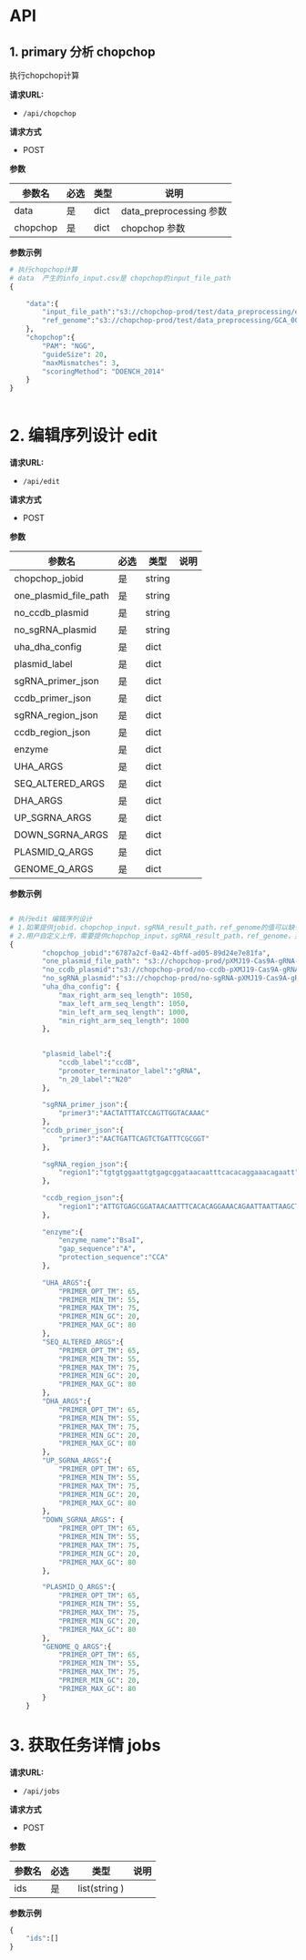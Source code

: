
# API

## 1. primary 分析 chopchop

执行chopchop计算

**请求URL:**

+   `/api/chopchop`

**请求方式**

+   POST

**参数**

| 参数名   | 必选 | 类型 | 说明 |
| -------- | ---- | ---- | ---- |
| data |  是    |     dict |   data_preprocessing 参数   |
| chopchop |  是    |     dict |  chopchop 参数 |


**参数示例**


```python
# 执行chopchop计算
# data  产生的info_input.csv是 chopchop的input_file_path
{
    
    "data":{
        "input_file_path":"s3://chopchop-prod/test/data_preprocessing/editor_info.csv",
        "ref_genome":"s3://chopchop-prod/test/data_preprocessing/GCA_000011325.1_ASM1132v1_genomic.fna"
    },
    "chopchop":{
        "PAM": "NGG",  
        "guideSize": 20,
        "maxMismatches": 3,
        "scoringMethod": "DOENCH_2014"
    }
}



```




# 2. 编辑序列设计 edit

**请求URL:**

+   `/api/edit`

**请求方式**

+   POST

**参数**

| 参数名   | 必选 | 类型 | 说明 |
| -------- | ---- | ---- | ---- |
| chopchop_jobid |  是    |     string |     |
| one_plasmid_file_path |  是    |     string |   |
| no_ccdb_plasmid |  是    |     string |   |
| no_sgRNA_plasmid |  是    |     string |   |
| uha_dha_config |  是    |     dict |   |
| plasmid_label |  是    |     dict |   |
| sgRNA_primer_json |  是    |     dict |   |
| ccdb_primer_json |  是    |     dict |   |
| sgRNA_region_json |  是    |     dict |   |
| ccdb_region_json |  是    |     dict |   |
| enzyme |  是    |     dict |   |
| UHA_ARGS |  是    |     dict |   |
| SEQ_ALTERED_ARGS |  是    |     dict |   |
| DHA_ARGS |  是    |     dict |   |
| UP_SGRNA_ARGS |  是    |     dict |   |
| DOWN_SGRNA_ARGS |  是    |     dict |   |
| PLASMID_Q_ARGS |  是    |     dict |   |
| GENOME_Q_ARGS |  是    |     dict |   |


**参数示例**


```python

# 执行edit 编辑序列设计
# 1.如果提供jobid，chopchop_input，sgRNA_result_path，ref_genome的值可以缺省
# 2.用户自定义上传，需要提供chopchop_input，sgRNA_result_path，ref_genome，并执行data模块
{
        "chopchop_jobid":"6787a2cf-0a42-4bff-ad05-89d24e7e81fa",
        "one_plasmid_file_path": "s3://chopchop-prod/pXMJ19-Cas9A-gRNA-crtYEb-Ts - ori.gb",
        "no_ccdb_plasmid":"s3://chopchop-prod/no-ccdb-pXMJ19-Cas9A-gRNA-crtYEb-Ts - ori.gb",
        "no_sgRNA_plasmid":"s3://chopchop-prod/no-sgRNA-pXMJ19-Cas9A-gRNA-crtYEb-Ts - ori.gb",
        "uha_dha_config": {
            "max_right_arm_seq_length": 1050,
            "max_left_arm_seq_length": 1050,
            "min_left_arm_seq_length": 1000,   
            "min_right_arm_seq_length": 1000
        },

        
        "plasmid_label":{
            "ccdb_label":"ccdB",
            "promoter_terminator_label":"gRNA",
            "n_20_label":"N20"
        },
        
        "sgRNA_primer_json":{
            "primer3":"AACTATTTATCCAGTTGGTACAAAC"
        },
        "ccdb_primer_json":{
            "primer3":"AACTGATTCAGTCTGATTTCGCGGT"
        },
    
        "sgRNA_region_json":{
            "region1":"tgtgtggaattgtgagcggataacaatttcacacaggaaacagaatt"
        },
        
        "ccdb_region_json":{
            "region1":"ATTGTGAGCGGATAACAATTTCACACAGGAAACAGAATTAATTAAGCTTAAAGGAGTTGAGAATGGATAAGAAATACTCAATAGGCTTAGATATCGGCACAAATAGCGTCGGATGGGCGGTGATC"
        },
        
        "enzyme":{
            "enzyme_name":"BsaI",
            "gap_sequence":"A",
            "protection_sequence":"CCA"
        },
        
        "UHA_ARGS":{
            "PRIMER_OPT_TM": 65,
            "PRIMER_MIN_TM": 55,
            "PRIMER_MAX_TM": 75,
            "PRIMER_MIN_GC": 20,
            "PRIMER_MAX_GC": 80
        },
        "SEQ_ALTERED_ARGS":{
            "PRIMER_OPT_TM": 65,
            "PRIMER_MIN_TM": 55,
            "PRIMER_MAX_TM": 75,  
            "PRIMER_MIN_GC": 20,
            "PRIMER_MAX_GC": 80
        },
        "DHA_ARGS":{
            "PRIMER_OPT_TM": 65,
            "PRIMER_MIN_TM": 55,
            "PRIMER_MAX_TM": 75,
            "PRIMER_MIN_GC": 20,
            "PRIMER_MAX_GC": 80
        },
        "UP_SGRNA_ARGS":{
            "PRIMER_OPT_TM": 65,
            "PRIMER_MIN_TM": 55,
            "PRIMER_MAX_TM": 75,
            "PRIMER_MIN_GC": 20,
            "PRIMER_MAX_GC": 80
        },
        "DOWN_SGRNA_ARGS": {
            "PRIMER_OPT_TM": 65,
            "PRIMER_MIN_TM": 55,
            "PRIMER_MAX_TM": 75,
            "PRIMER_MIN_GC": 20,
            "PRIMER_MAX_GC": 80
        },

        "PLASMID_Q_ARGS":{
            "PRIMER_OPT_TM": 65,
            "PRIMER_MIN_TM": 55,  
            "PRIMER_MAX_TM": 75,    
            "PRIMER_MIN_GC": 20,
            "PRIMER_MAX_GC": 80
        },
        "GENOME_Q_ARGS":{
            "PRIMER_OPT_TM": 65,
            "PRIMER_MIN_TM": 55,  
            "PRIMER_MAX_TM": 75,    
            "PRIMER_MIN_GC": 20,
            "PRIMER_MAX_GC": 80
        }
    }
```

# 3. 获取任务详情  jobs

**请求URL:**

+   `/api/jobs`

**请求方式**

+   POST

**参数**

| 参数名   | 必选 | 类型 | 说明 |
| -------- | ---- | ---- | ---- |
| ids |  是    |     list(string )|     |


**参数示例**

```python
{
    "ids":[]
}


```